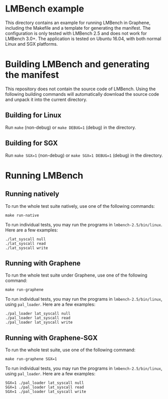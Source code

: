 # LMBench example

This directory contains an example for running LMBench in Graphene, including
the Makefile and a template for generating the manifest. The configuration
is only tested with LMBench 2.5 and does not work for LMBench 3.0+. The
application is tested on Ubuntu 16.04, with both normal Linux and SGX platforms.

# Building LMBench and generating the manifest

This repository does not contain the source code of LMBench. Using the following
building commands will automatically download the source code and unpack it into
the current directory.

## Building for Linux

Run `make` (non-debug) or `make DEBUG=1` (debug) in the directory.

## Building for SGX

Run `make SGX=1` (non-debug) or `make SGX=1 DEBUG=1` (debug) in the directory.

# Running LMBench

## Running natively

To run the whole test suite natively, use one of the following commands:
```
make run-native

```

To run individual tests, you may run the programs in `lmbench-2.5/bin/linux`.
Here are a few examples:
```
./lat_syscall null
./lat_syscall read
./lat_syscall write
```

## Running with Graphene

To run the whole test suite under Graphene, use one of the following command:
```
make run-graphene
```

To run individual tests, you may run the programs in `lmbench-2.5/bin/linux`,
using `pal_loader`. Here are a few examples:
```
./pal_loader lat_syscall null
./pal_loader lat_syscall read
./pal_loader lat_syscall write
```

## Running with Graphene-SGX

To run the whole test suite, use one of the following command:
```
make run-graphene SGX=1
```

To run individual tests, you may run the programs in `lmbench-2.5/bin/linux`,
using `pal_loader`. Here are a few examples:
```
SGX=1 ./pal_loader lat_syscall null
SGX=1 ./pal_loader lat_syscall read
SGX=1 ./pal_loader lat_syscall write
```
